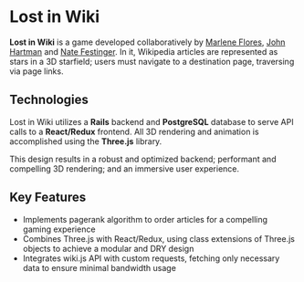 # Lost in Wiki
__Lost in Wiki__ is a game developed collaboratively by [Marlene Flores](https://github.com/floresm), [John Hartman](https://github.com/johnfdhartman) and [Nate Festinger](https://github.com/sonataFarm). In it, Wikipedia articles are represented as stars in a 3D starfield; users must navigate to a destination page, traversing via page links.   


## Technologies
Lost in Wiki utilizes a __Rails__ backend and __PostgreSQL__ database to serve API calls to a __React/Redux__ frontend. All 3D rendering and animation is accomplished using the __Three.js__ library. 

This design results in a robust and optimized backend; performant and compelling 3D rendering; and an immersive user experience.

## Key Features
* Implements pagerank algorithm to order articles for a compelling gaming experience
* Combines Three.js with React/Redux, using class extensions of Three.js objects to achieve a modular and DRY design
* Integrates wiki.js API with custom requests, fetching only necessary data to ensure minimal bandwidth usage

